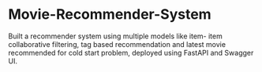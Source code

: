 # Movie-Recommender-System
Built a recommender system using multiple models like item- item collaborative filtering, tag based recommendation and latest movie recommended for cold start problem, deployed using FastAPI and Swagger UI.
